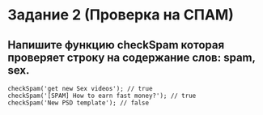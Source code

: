 # Задание 2 (Проверка на СПАМ)
## Напишите функцию checkSpam которая проверяет строку на содержание слов: spam, sex.
```
checkSpam('get new Sex videos'); // true
checkSpam('[SPAM] How to earn fast money?'); // true
checkSpam('New PSD template'); // false
```